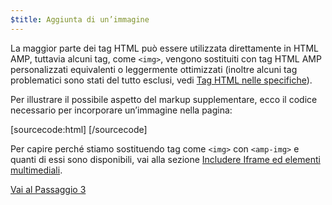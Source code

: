 ```yaml
---
$title: Aggiunta di un’immagine
---
```


La maggior parte dei tag HTML può essere utilizzata direttamente in HTML AMP, tuttavia alcuni tag, come `<img>`, vengono sostituiti con tag HTML AMP personalizzati equivalenti o leggermente ottimizzati (inoltre alcuni tag problematici sono stati del tutto esclusi, vedi [Tag HTML nelle specifiche](https://github.com/ampproject/amphtml/blob/master/spec/amp-html-format.md)).

Per illustrare il possibile aspetto del markup supplementare, ecco il codice necessario per incorporare un’immagine nella pagina:

[sourcecode:html]
<amp-img src="welcome.jpg" alt="Welcome" height="400" width="800"></amp-img>
[/sourcecode]

Per capire perché stiamo sostituendo tag come `<img>` con `<amp-img>` e quanti di essi sono disponibili, vai alla sezione [Includere Iframe ed elementi multimediali](/docs/guides/amp_replacements.html).

<a class="go-button button" href="/it/docs/get_started/create/presentation_layout.html">Vai al Passaggio 3</a>
